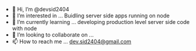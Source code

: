- 👋 Hi, I’m @devsid2404
- 👀 I’m interested in ... Buidling server side apps running on node 
- 🌱 I’m currently learning ... developing production level server side code with node
- 💞️ I’m looking to collaborate on ...
- 📫 How to reach me ... dev.sid2404@gmail.com

<!---
devsid2404/devsid2404 is a ✨ special ✨ repository because its `README.md` (this file) appears on your GitHub profile.
You can click the Preview link to take a look at your changes.
--->
